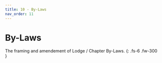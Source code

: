 ```yaml
---
title: 10 - By-Laws
nav_order: 11
---
```


# By-Laws

The framing and amendement of Lodge / Chapter By-Laws.
{: .fs-6 .fw-300 }
